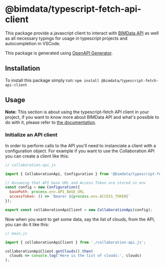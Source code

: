 # @bimdata/typescript-fetch-api-client

This package provide a javascript client to interact with [BIMData API](https://api.bimdata.io/doc#/) as well as
all necessary typings for usage in typescript projects and autocompletion in VSCode.

This package is generated using [OpenAPI Generator](https://openapi-generator.tech/).

## Installation

To install this package simply run: ```npm install @bimdata/typescript-fetch-api-client```

## Usage

**Note:** This section is about using the typescript-fetch API client in your project, if you want to know more about
BIMData API and what's possible to do with it, please refer to [the documentation](https://developers.bimdata.io/).

### Initialize an API client

In order to perform calls to the API you'll need to instanciate a client with a configuration object.
For example if you want to use the Collaboration API you can create a client like this:

```javascript
// collaboration-api.js

import { CollaborationApi, Configuration } from '@bimdata/typescript-fetch-api-client';

// Assuming that API base URL and Access Token are stored in env
const config = new Configuration({
  basePath: process.env.API_BASE_URL
  accessToken: () => `Bearer ${process.env.ACCESS_TOKEN}`
});

export const collaborationApiClient = new CollaborationApi(config);
```

Now when you want to get some data, say the list of clouds, from the API, you can do it like this:

```javascript
// main.js

import { collaborationApiClient } from './collaboration-api.js';

collaborationApiClient.getClouds().then(
  clouds => console.log('Here is the list of clouds:', clouds)
);
```
